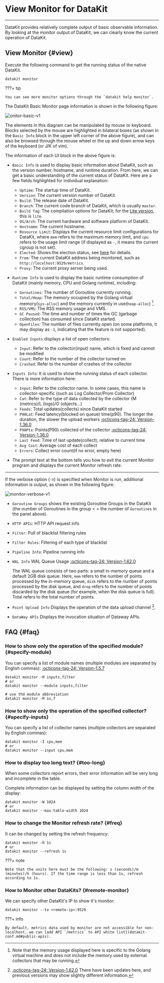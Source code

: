 
# View Monitor for DataKit
---

DataKit provides relatively complete output of basic observable information. By looking at the monitor output of DataKit, we can clearly know the current operation of DataKit.

## View Monitor {#view}

Execute the following command to get the running status of the native DataKit.

```shell
datakit monitor
```
<!-- markdownlint-disable MD046 -->
???+ tip

    You can see more monitor options through the `datakit help monitor`.
<!-- markdownlint-enable -->
The DataKit Basic Monitor page information is shown in the following figure:

![`onitor-basic-v1`](https://static.<<<custom_key.brand_main_domain>>>/images/datakit/monitor-basic-v1.png)

The elements in this diagram can be manipulated by mouse or keyboard. Blocks selected by the mouse are highlighted in bilateral boxes (as shown in the `Basic Info` block in the upper left corner of the above figure), and can also be browsed through the mouse wheel or the up and down arrow keys of the keyboard (or J/K of vim).

The information of each UI block in the above figure is:

- `Basic Info` is used to display basic information about DataKit, such as the version number, hostname, and runtime duration. From here, we can get a basic understanding of the current status of DataKit. Here are a few fields highlighted for individual explanation:
    - `Uptime`: The startup time of DataKit.
    - `Version`: The current version number of DataKit.
    - `Build`: The release date of DataKit.
    - `Branch`: The current code branch of DataKit, which is usually `master`.
    - `Build Tag`: The compilation options for DataKit; for the [Lite version](datakit-install.md#lite-install), this is `lite`.
    - `OS/Arch`: The current hardware and software platform of DataKit.
    - `Hostname`: The current hostname.
    - `Resource Limit`: Displays the current resource limit configurations for DataKit, where `mem` refers to the maximum memory limit, and `cpu` refers to the usage limit range (if displayed as `-`, it means the current cgroup is not set).
    - `Elected`: Shows the election status, see [here](election.md#status) for details.
    - `From`: The current DataKit address being monitored, such as `http://localhost:9529/metrics`.
    - `Proxy`: The current proxy server being used.

- `Runtime Info` is used to display the basic runtime consumption of DataKit (mainly memory, CPU and Golang runtime), including:

    - `Goroutines`: The number of Goroutine currently running.
    - `Total/Heap`: The memory occupied by the Golang virtual memory(`sys-alloc`) and the memory currently in use(`heap-alloc`) [^go-mem].
    - `RSS/VMS`: The RSS memory usage and VMS.
    - `GC Paused`: The time and number of times the GC (garbage collection) has consumed since DataKit started.
    - `OpenFiles`: The number of files currently open (on some platforms, it may display as `-1`, indicating that the feature is not supported).

[^go-mem]: Note that the memory usage displayed here is specific to the Golang virtual machine and does not include the memory used by external collectors that may be running.

- `Enabled Inputs` displays a list of open collectors:

    - `Input`: Refer to the collector(input) name, which is fixed and cannot be modified
    - `Count`: Refer to the number of the collector turned on
    - `Crashed`: Refer to the number of crashes of the collector

- `Inputs Info`: It is used to show the running status of each collector. There is more information here:

    - `Input`: Refer to the collector name. In some cases, this name is collector-specific (such as Log Collector/Prom Collector)
    - `Cat`: Refer to the type of data collected by the collector (M (metrics)/L (logs)/O (objects...)
    - `Feeds`: Total updates(collects) since DataKit started
    - `P90Lat`: Feed latency(blocked on queue) time(p90). The longer the duration, the slower the upload workers [:octicons-tag-24: Version-1.36.0](../datakit/changelog.md#cl-1.36.0)
    - `P90Pts`: Points(P90) collected of the collector [:octicons-tag-24: Version-1.36.0](../datakit/changelog.md#cl-1.36.0)
    - `Last Feed`: Time of last update(collect), relative to current time
    - `Avg Cost`: Average cost of each collect
    - `Errors`: Collect error count(if no error, empty here)

- The prompt text at the bottom tells you how to exit the current Monitor program and displays the current Monitor refresh rate.

---

If the verbose option (`-V`) is specified when Monitor is run, additional information is output, as shown in the following figure:

![`monitor-verbose-v1`](https://static.<<<custom_key.brand_main_domain>>>/images/datakit/monitor-verbose-v1.png)

- `Goroutine Groups` shows the existing Goroutine Groups in the DataKit (the number of Goroutines in the group < = the number of `Goroutines` in the panel above).
- `HTTP APIs`: HTTP API request info
- `Filter`: Pull of blacklist filtering rules
- `Filter Rules`: Filtering of each type of blacklist
- `Pipeline Info`: Pipeline running info
- `WAL Info` WAL Queue Usage [:octicons-tag-24: Version-1.62.0](changelog.md#cl-1.62.0)

    The WAL queue consists of two parts: a small in-memory queue and a default 2GB disk queue. Here, `mem` refers to the number of points processed by the in-memory queue, `disk` refers to the number of points processed by the disk queue, and `drop` refers to the number of points discarded by the disk queue (for example, when the disk queue is full). Total refers to the total number of points.

- `Point Upload Info` Displays the operation of the data upload channel [^point-upload-info-on-160].
- `DataWay APIs` Displays the invocation situation of Dataway APIs.

[^point-upload-info-on-160]: [:octicons-tag-24: Version-1.62.0](changelog.md#cl-1.62.0) There have been updates here, and previous versions may show slightly different information.

## FAQ {#faq}
<!-- markdownlint-disable MD013 -->
### How to show only the operation of the specified module? {#specify-module}
<!-- markdownlint-enable -->
You can specify a list of module names (multiple modules are separated by English commas): [:octicons-tag-24: Version-1.5.7](changelog.md#cl-1.5.7)

```shell
datakit monitor -M inputs,filter
# or
datakit monitor --module inputs,filter

# use thd module abbreviation
datakit monitor -M in,f
```
<!-- markdownlint-disable MD013 -->
### How to show only the operation of the specified collector? {#specify-inputs}
<!-- markdownlint-enable -->
You can specify a list of collector names (multiple collectors are separated by English commas):

```shell
datakit monitor -I cpu,mem
# or
datakit monitor --input cpu,mem
```
<!-- markdownlint-disable MD013 -->
### How to display too long text? {#too-long}
<!-- markdownlint-enable -->
When some collectors report errors, their error information will be very long and incomplete in the table.

Complete information can be displayed by setting the column width of the display:

```shell
datakit monitor -W 1024
# or
datakit monitor --max-table-width 1024
```
<!-- markdownlint-disable MD013 -->
### How to change the Monitor refresh rate? {#freq}
<!-- markdownlint-enable -->
It can be changed by setting the refresh frequency:

```shell
datakit monitor -R 1s
# or
datakit monitor --refresh 1s
```
<!-- markdownlint-disable MD046 -->
???+ note

    Note that the units here must be the following: s (seconds)/m (minutes)/h (hours). If the time range is less than 1s, refresh according to 1s. 
<!-- markdownlint-enable -->

<!-- markdownlint-disable MD013 -->
### How to Monitor other DataKits? {#remote-monitor}
<!-- markdownlint-enable -->

We can specify other DataKit's IP to show it's monitor:

```shell
datakit monitor --to <remote-ip>:9529
```

<!-- markdownlint-disable MD046 -->
???+ info

    By default, metrics data used by monitor are not accessible for non-localhost, we can [add API `/metrics` to API white list](datakit-conf.md#public-apis).
<!-- markdownlint-enable -->
